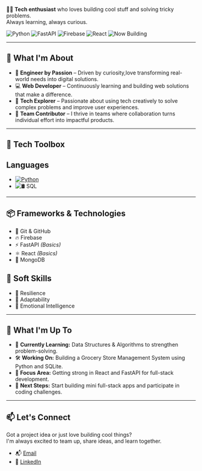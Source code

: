 
👨‍💻 **Tech enthusiast** who loves building cool stuff and solving tricky problems.  
Always learning, always curious.
<!-- Stylish Badge Header -->
![Python](https://img.shields.io/badge/-Python-3776AB?style=flat-square&logo=python&logoColor=white)
![FastAPI](https://img.shields.io/badge/-FastAPI-009688?style=flat-square&logo=fastapi&logoColor=white)
![Firebase](https://img.shields.io/badge/-Firebase-FFCA28?style=flat-square&logo=firebase&logoColor=black)
![React](https://img.shields.io/badge/-React-61DAFB?style=flat-square&logo=react&logoColor=black)
![Now Building](https://img.shields.io/badge/-Campus%20Connect-blueviolet?style=flat-square)

---

## 🚀 What I'm About

- 🔧 **Engineer by Passion** – Driven by curiosity,love transforming real-world needs into digital solutions. 
- 💻 **Web Developer** – Continuously learning and building web solutions that make a difference.
- 🧠 **Tech Explorer** – Passionate about using tech creatively to solve complex problems and improve user experiences. 
- 🎯 **Team Contributor** – I thrive in teams where collaboration turns individual effort into impactful products.
---

## 🧰 Tech Toolbox

## Languages
- [![Python](https://img.shields.io/badge/-Python-3776AB?style=flat&logo=python&logoColor=white)](https://www.python.org)
- ![🛢️ SQL](https://img.shields.io/badge/%F0%9F%9B%A2%EF%B8%8F%20SQL-4B8BBE?style=flat&logoColor=white)

---

## 📦 Frameworks & Technologies

- 🧱 Git & GitHub  
- 🔥 Firebase  
- ⚡ FastAPI *(Basics)*  
- ⚛️ React *(Basics)*  
- 🍃 MongoDB

## 🧠 Soft Skills

- 🔁 Resilience  
- 🌊 Adaptability
- 🧠 Emotional Intelligence

---
## 📌 What I'm Up To

- 📖 **Currently Learning:** Data Structures & Algorithms to strengthen problem-solving.
- 🛠️ **Working On:** Building a Grocery Store Management System using Python and SQLite.
- 🧠 **Focus Area:** Getting strong in React and FastAPI for full-stack development.
- 🚀 **Next Steps:** Start building mini full-stack apps and participate in coding challenges.


---
## 📫 Let's Connect

Got a project idea or just love building cool things?  
I'm always excited to team up, share ideas, and learn together.

- 📬 [Email](sriramdhayalan04@gmail.com)  
- 💼 [LinkedIn](https://linkedin.com/in/sriram-d-b8a636257)  
  

